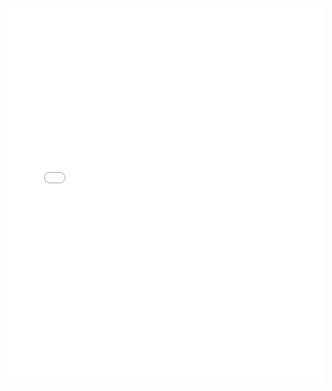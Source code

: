 <iframe src="index.html" width="100%" height="600" frameborder="0" scrolling="no"  style="margin:0 auto;display:block;"></iframe> 
